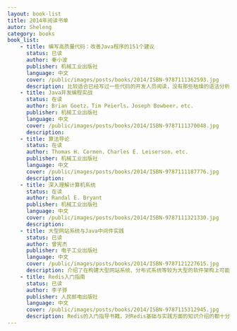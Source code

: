 ```yaml
---
layout: book-list
title: 2014年阅读书单
autor: Sheleng
category: books
book_list: 
    - title: 编写高质量代码：改善Java程序的151个建议
      status: 已读
      author: 秦小波
      publisher: 机械工业出版社
      language: 中文
      cover: /public/images/posts/books/2014/ISBN-9787111362593.jpg
      description: 比较适合已经写过一些代码的开发人员阅读，没有那些枯燥的语法分析，而是根据各种实际情况给出了合理的建议。
    - title: Java并发编程实战
      status: 在读
      author: Brian Goetz，Tim Peierls，Joseph Bowbeer，etc.
      publisher: 机械工业出版社
      language: 中文
      cover: /public/images/posts/books/2014/ISBN-9787111370048.jpg
      description: 
    - title: 算法导论
      status: 在读
      author: Thomas H. Cormen，Charles E. Leiserson，etc.
      publisher: 机械工业出版社
      language: 中文
      cover: /public/images/posts/books/2014/ISBN-9787111187776.jpg
      description:
    - title: 深入理解计算机系统
      status: 在读
      author: Randal E. Bryant
      publisher: 机械工业出版社
      language: 中文
      cover: /public/images/posts/books/2014/ISBN-9787111321330.jpg
      description:
    - title: 大型网站系统与Java中间件实践
      status: 已读
      author: 曾宪杰
      publisher: 电子工业出版社
      language: 中文
      cover: /public/images/posts/books/2014/ISBN-9787121227615.jpg
      description: 介绍了在构建大型网站系统、分布式系统等较为大型的软件架构上可能遇到的问题及解决办法。开阔眼界，收货颇丰。
    - title: Redis入门指南
      status: 已读
      author: 李子骅
      publisher: 人民邮电出版社
      language: 中文
      cover: /public/images/posts/books/2014/ISBN-9787115312945.jpg
      description: Redis的入门指导书籍，对Redis基础与实践方面的知识介绍的都十分通俗。
---
```


